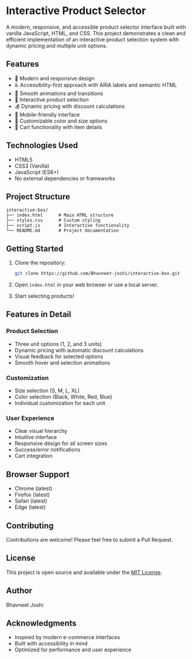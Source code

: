 # Interactive Product Selector

A modern, responsive, and accessible product selector interface built with vanilla JavaScript, HTML, and CSS. This project demonstrates a clean and efficient implementation of an interactive product selection system with dynamic pricing and multiple unit options.

## Features

- 🎨 Modern and responsive design
- ♿ Accessibility-first approach with ARIA labels and semantic HTML
- 💫 Smooth animations and transitions
- 🎯 Interactive product selection
- 💰 Dynamic pricing with discount calculations
- 📱 Mobile-friendly interface
- 🎨 Customizable color and size options
- 🛒 Cart functionality with item details

## Technologies Used

- HTML5
- CSS3 (Vanilla)
- JavaScript (ES6+)
- No external dependencies or frameworks

## Project Structure

```
interactive-box/
├── index.html      # Main HTML structure
├── styles.css      # Custom styling
├── script.js       # Interactive functionality
└── README.md       # Project documentation
```

## Getting Started

1. Clone the repository:
   ```bash
   git clone https://github.com/Bhavneet-joshi/interactive-box.git
   ```

2. Open `index.html` in your web browser or use a local server.

3. Start selecting products!

## Features in Detail

### Product Selection
- Three unit options (1, 2, and 3 units)
- Dynamic pricing with automatic discount calculations
- Visual feedback for selected options
- Smooth hover and selection animations

### Customization
- Size selection (S, M, L, XL)
- Color selection (Black, White, Red, Blue)
- Individual customization for each unit

### User Experience
- Clear visual hierarchy
- Intuitive interface
- Responsive design for all screen sizes
- Success/error notifications
- Cart integration

## Browser Support

- Chrome (latest)
- Firefox (latest)
- Safari (latest)
- Edge (latest)

## Contributing

Contributions are welcome! Please feel free to submit a Pull Request.

## License

This project is open source and available under the [MIT License](LICENSE).

## Author

Bhavneet Joshi

## Acknowledgments

- Inspired by modern e-commerce interfaces
- Built with accessibility in mind
- Optimized for performance and user experience 